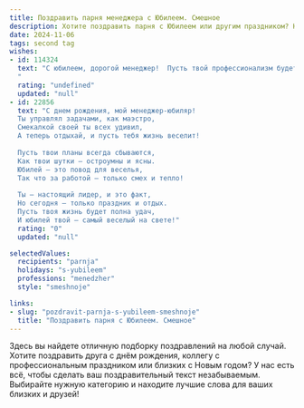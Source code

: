 ```yaml
---
title: Поздравить парня менеджера с Юбилеем. Смешное
description: Хотите поздравить парня с Юбилеем или другим праздником? Наш ИИ создаст незабываемое поздравление, а вы обязательно выделитесь среди других.  
date: 2024-11-06
tags: second tag
wishes:
- id: 114324
  text: "С юбилеем, дорогой менеджер!  Пусть твой профессионализм будет настолько острым, что  клиенты сами будут в очередь выстраиваться, а задачи решаются быстрее, чем ты успеваешь сказать \"синергия\"!  Желаю тебе море позитива, океан успехов и зарплаты, которая сможет купить не только новую машину, но и целую планету для отдыха от всех этих успехов!  С праздником!
  "
  rating: "undefined"
  updated: "null"
- id: 22856
  text: "С днем рождения, мой менеджер-юбиляр!
  Ты управлял задачами, как маэстро,
  Смекалкой своей ты всех удивил,
  А теперь отдыхай, и пусть тебя жизнь веселит!
  
  Пусть твои планы всегда сбываются,
  Как твои шутки – остроумны и ясны.
  Юбилей – это повод для веселья,
  Так что за работой – только смех и тепло!
  
  Ты – настоящий лидер, и это факт,
  Но сегодня – только праздник и отдых.
  Пусть твоя жизнь будет полна удач,
  И юбилей твой – самый веселый на свете!"
  rating: "0"
  updated: "null"

selectedValues:
  recipients: "parnja"
  holidays: "s-yubileem"
  professions: "menedzher"
  style: "smeshnoje"

links:
- slug: "pozdravit-parnja-s-yubileem-smeshnoje"
  title: "Поздравить парня с Юбилеем. Смешное"
---
```


Здесь вы найдете отличную подборку поздравлений на любой случай. 
Хотите поздравить друга с днём рождения, коллегу с профессиональным праздником или близких с Новым годом? У нас есть всё, чтобы сделать ваш поздравительный текст незабываемым. Выбирайте нужную категорию и находите лучшие слова для ваших близких и друзей!
